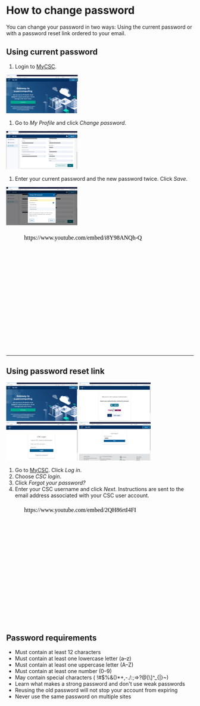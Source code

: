 # How to change password

You can change your password in two ways: Using the current password or with a
password reset link ordered to your email.

## Using current password


1. Login to [MyCSC](http://my.csc.fi).

![Landing page](images/small/landing-page.png)

1. Go to _My Profile_ and click _Change password_.

![My profile](images/small/my-profile.png)

1. Enter your current password and the new password twice. Click _Save_.

![Change password](images/small/change-password.png)


<figure class="video_container">
<iframe width="560" height="315" srcdoc="https://www.youtube.com/embed/i8Y98ANQh-Q" frameborder="0" allow="accelerometer; autoplay; encrypted-media; gyroscope; picture-in-picture" allowfullscreen></iframe>
</figure>


*****

## Using password reset link

[![Landing page](images/small/landing-page.png)](images/large/landing-page.png)
[![virtu, Haka or CSC](images/small/virtu-haka-or-csc.png)](images/large/virtu-haka-or-csc.png)
[![CSC login](images/small/csc-login.png)](images/large/csc-login.png)
[![Forgot password](images/small/forgot-password.png)](images/large/forgot-password.png)

1. Go to [MyCSC](http://my.csc.fi). Click _Log in_.
1. Choose _CSC login_.
1. Click _Forgot your password?_
1. Enter your CSC username and click _Next_. Instructions are sent to the email
   address associated with your CSC user account.
   
<figure class="video_container">
<iframe width="560" height="315" srcdoc="https://www.youtube.com/embed/2QH86rtI4FI" frameborder="0" allow="accelerometer; autoplay; encrypted-media; gyroscope; picture-in-picture" allowfullscreen></iframe>
</figure>   

## Password requirements

* Must contain at least 12 characters
* Must contain at least one lowercase letter (a–z)
* Must contain at least one uppercase letter (A–Z)
* Must contain at least one number (0–9)
* May contain special characters ( !#$%&()*+,-./:;=>?@[\\]^_{|}~)
* Learn what makes a strong password and don't use weak passwords
* Reusing the old password will not stop your account from expiring
* Never use the same password on multiple sites


